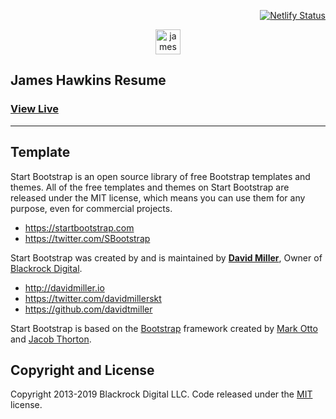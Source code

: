 <div align="right">

[![Netlify Status](https://api.netlify.com/api/v1/badges/8354caa0-780e-40fb-9d8c-349d332bfbfe/deploy-status)](https://app.netlify.com/sites/adoring-wozniak-1ca70b/deploys)
</div>
<p align="center">
    <img src="https://github.com/jameshawkinsjr/portfolio/blob/master/img/icons/jh.png" alt="james hawkins" width="40">
</p>

## James Hawkins Resume

### [View Live](http://www.jameshawkins.com)





-----------




## Template

Start Bootstrap is an open source library of free Bootstrap templates and themes. All of the free templates and themes on Start Bootstrap are released under the MIT license, which means you can use them for any purpose, even for commercial projects.

* https://startbootstrap.com
* https://twitter.com/SBootstrap

Start Bootstrap was created by and is maintained by **[David Miller](http://davidmiller.io/)**, Owner of [Blackrock Digital](http://blackrockdigital.io/).

* http://davidmiller.io
* https://twitter.com/davidmillerskt
* https://github.com/davidtmiller

Start Bootstrap is based on the [Bootstrap](http://getbootstrap.com/) framework created by [Mark Otto](https://twitter.com/mdo) and [Jacob Thorton](https://twitter.com/fat).

## Copyright and License

Copyright 2013-2019 Blackrock Digital LLC. Code released under the [MIT](https://github.com/BlackrockDigital/startbootstrap-resume/blob/gh-pages/LICENSE) license.
